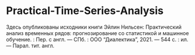 # Practical-Time-Series-Analysis
Здесь опубликованы исходники книги Эйлин Нильсен: Практический анализ временных рядов: прогнозирование со статистикой и машинное обучение. : Пер. с англ. — СПб. : ООО “Диалектика”, 2021. — 544 с. : ил. — Парал. тит. англ.
